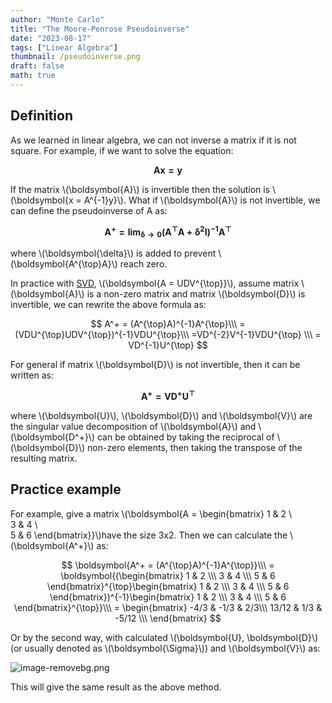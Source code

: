 ```yaml
---
author: "Monte Carlo"
title: "The Moore-Penrose Pseudoinverse"
date: "2023-08-17"
tags: ["Linear Algebra"]
thumbnail: /pseudoinverse.png
draft: false
math: true
---
```


## Definition

As we learned in linear algebra, we can not inverse a matrix if it is not square. For example, if we want to solve the equation:

$$
\boldsymbol{Ax=y}
$$

If the matrix \\(\boldsymbol{A}\\) is invertible then the solution is \\(\boldsymbol{x = A^{-1}y}\\). What if \\(\boldsymbol{A}\\) is not invertible, we can define the pseudoinverse of A as:

$$
\boldsymbol{A^+ = \lim_{\delta\to 0}(A^{\top}A + \delta^2I)^{-1}A^{\top}}
$$

where \\(\boldsymbol{\delta}\\) is added to prevent \\(\boldsymbol{A^{\top}A}\\) reach zero.

In practice with [SVD](https://machinelearningcoban.com/2017/06/07/svd/), \\(\boldsymbol{A = UDV^{\top}}\\), assume matrix \\(\boldsymbol{A}\\) is a non-zero matrix and matrix \\(\boldsymbol{D}\\) is invertible, we can rewrite the above formula as:

$$
A^+ = (A^{\top}A)^{-1}A^{\top}\\\ 
=(VDU^{\top}UDV^{\top})^{-1}VDU^{\top}\\\
=VD^{-2}V^{-1}VDU^{\top} \\\
 = VD^{-1}U^{\top}
$$

For general if matrix \\(\boldsymbol{D}\\) is  not invertible, then it can be written as:

$$
\boldsymbol{A^+ = VD^+U^\top}
$$

where \\(\boldsymbol{U}\\), \\(\boldsymbol{D}\\) and \\(\boldsymbol{V}\\) are the singular value decomposition of \\(\boldsymbol{A}\\) and \\(\boldsymbol{D^+}\\) can be obtained by taking the reciprocal of \\(\boldsymbol{D}\\) non-zero elements, then taking the transpose of the resulting matrix.

## Practice example
For example, give a matrix \\(\boldsymbol{A = \begin{bmatrix}
1 & 2 \\\
3 & 4 \\\
5 & 6 
\end{bmatrix}}\\)have the size 3x2. Then we can calculate the \\(\boldsymbol{A^+}\\) as:

$$
\boldsymbol{A^+ = (A^{\top}A)^{-1}A^{\top}}\\\ 
= \boldsymbol{(\begin{bmatrix}
1 & 2 \\\
3 & 4 \\\
5 & 6 
\end{bmatrix}^{\top}\begin{bmatrix}
1 & 2 \\\
3 & 4 \\\
5 & 6 
\end{bmatrix})^{-1}\begin{bmatrix}
1 & 2 \\\
3 & 4 \\\
5 & 6 
\end{bmatrix}^{\top}}\\\
= \begin{bmatrix}
-4/3 & -1/3 & 2/3\\\
13/12 & 1/3 & -5/12 \\\
\end{bmatrix}
$$

Or by the second way, with calculated \\(\boldsymbol{U}, \boldsymbol{D}\\) (or usually denoted as \\(\boldsymbol{\Sigma}\\)) and \\(\boldsymbol{V}\\) as:

![image-removebg.png](/image-removebg.png)

This will give the same result as the above method.